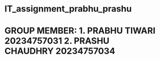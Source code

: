 # IT_assignment_prabhu_prashu
# GROUP MEMBER:   1. PRABHU TIWARI  20234757031  2. PRASHU CHAUDHRY 20234757034
